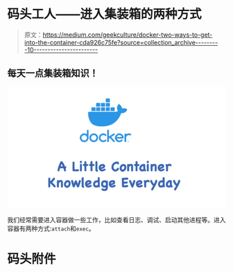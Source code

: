 # 码头工人——进入集装箱的两种方式

> 原文：<https://medium.com/geekculture/docker-two-ways-to-get-into-the-container-cda926c75fe?source=collection_archive---------10----------------------->

## 每天一点集装箱知识！

![](img/00d1d69a2b118f0f4966ef30126847b8.png)

我们经常需要进入容器做一些工作，比如查看日志、调试、启动其他进程等。进入容器有两种方式:`attach`和`exec`。

# 码头附件